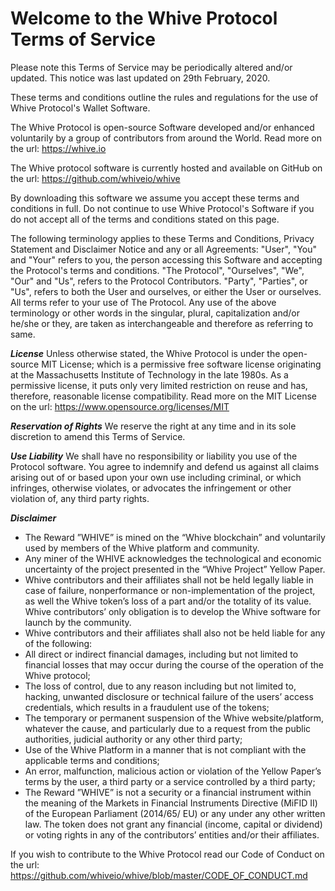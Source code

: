 # Welcome to the Whive Protocol Terms of Service

Please note this Terms of Service may be periodically altered and/or updated. This notice was last updated on 29th February, 2020.

These terms and conditions outline the rules and regulations for the use of Whive Protocol's Wallet Software.

The Whive Protocol is open-source Software developed and/or enhanced voluntarily by a group of contributors from around the World. Read more on the url: https://whive.io

The Whive protocol software is currently hosted and available on GitHub on the url: https://github.com/whiveio/whive

By downloading this software we assume you accept these terms and conditions in full. Do not continue to use Whive Protocol's Software if you do not accept all of the terms and conditions stated on this page.

The following terminology applies to these Terms and Conditions, Privacy Statement and Disclaimer Notice and any or all Agreements: "User", "You" and "Your" refers to you, the person accessing this Software and accepting the Protocol's terms and conditions. "The Protocol", "Ourselves", "We", "Our" and "Us", refers to the Protocol Contributors. "Party", "Parties", or "Us", refers to both the User and ourselves, or either the User or ourselves. All terms refer to your use of The Protocol. Any use of the above terminology or other words in the singular, plural, capitalization and/or he/she or they, are taken as interchangeable and therefore as referring to same.

***License***
Unless otherwise stated, the Whive Protocol is under the open-source MIT License; which is a permissive free software license originating at the Massachusetts Institute of Technology in the late 1980s. As a permissive license, it puts only very limited restriction on reuse and has, therefore, reasonable license compatibility.
Read more on the MIT License on the url: https://www.opensource.org/licenses/MIT

***Reservation of Rights***
We reserve the right at any time and in its sole discretion to amend this Terms of Service.

***Use Liability***
We shall have no responsibility or liability you use of the Protocol software. You agree to indemnify and defend us against all claims arising out of or based upon your own use including criminal, or which infringes, otherwise violates, or advocates the infringement or other violation of, any third party rights.

***Disclaimer***
- The Reward ”WHIVE” is mined on the “Whive blockchain” and voluntarily used by members of the Whive platform and community.
- Any miner of the WHIVE acknowledges the technological and economic uncertainty of the project presented in the “Whive Project” Yellow Paper.
- Whive contributors and their affiliates shall not be held legally liable in case of failure, nonperformance or non-implementation of the project, as well the Whive token’s loss of a part and/or the totality of its value. Whive contributors’ only obligation is to develop the Whive software for launch by the community.
- Whive contributors and their affiliates shall also not be held liable for any of the following:
- All direct or indirect financial damages, including but not limited to financial losses that may occur during the course of the operation of the Whive protocol;
- The loss of control, due to any reason including but not limited to, hacking, unwanted disclosure or technical failure of the users’ access credentials, which results in a fraudulent use of the tokens;
- The temporary or permanent suspension of the Whive website/platform, whatever the cause, and particularly due to a request from the public authorities, judicial authority or any other third party;
- Use of the Whive Platform in a manner that is not compliant with the applicable terms and conditions;
- An error, malfunction, malicious action or violation of the Yellow Paper’s terms by the user, a third party or a service controlled by a third party;
- The Reward ”WHIVE” is not a security or a financial instrument within the meaning of the Markets in Financial Instruments Directive (MiFID II) of the European Parliament (2014/65/ EU) or any under any other written law. The token does not grant any financial (income, capital or dividend) or voting rights in any of the contributors’ entities and/or their affiliates.

If you wish to contribute to the Whive Protocol read our Code of Conduct on the url: https://github.com/whiveio/whive/blob/master/CODE_OF_CONDUCT.md
